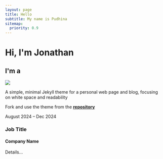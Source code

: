 ```yaml
---
layout: page
title: Hello
subtitle: My name is Pudhina
sitemap:
  priority: 0.9
---
```


<div class="intro">
  <h1>Hi, I'm Jonathan</h1>
  <h2>I'm a <span id="typed"></span></h2>
</div>

<img src="{{ '/assets/img/pudhina.jpg' | prepend: site.baseurl }}" id="about-img">

<div id="describe-text">
	<p>A simple, minimal Jekyll theme for a personal web page and blog, focusing on white space and readability</p>
	<p>Fork and use the theme from the <strong> <a href="https://github.com/knhash/Pudhina"> repository</a> </strong></p>
</div>

<div class="main-timeline">
  <div class="timeline-block">
  <span class="timeline-date">August 2024 – Dec 2024</span>
  <div class="timeline-marker"></div>
  <div class="timeline-content">
    <h3>Job Title</h3>
    <h4>Company Name</h4>
    <p>Details...</p>
  </div>
</div>

</div>
